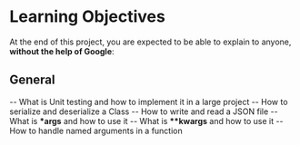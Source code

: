 # Learning Objectives

At the end of this project, you are expected to be able to explain to anyone, **without the help of Google**:

## General

-- What is Unit testing and how to implement it in a large project
-- How to serialize and deserialize a Class
-- How to write and read a JSON file
-- What is __*args__ and how to use it
-- What is __**kwargs__ and how to use it
-- How to handle named arguments in a function
